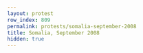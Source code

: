 ```yaml
---
layout: protest
row_index: 809
permalink: protests/somalia-september-2008
title: Somalia, September 2008
hidden: true
---
```


